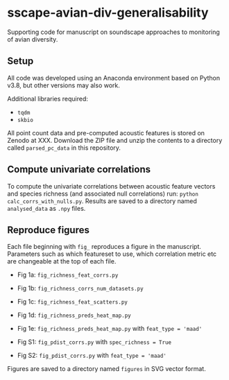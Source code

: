 # sscape-avian-div-generalisability

Supporting code for manuscript on soundscape approaches to monitoring of avian diversity.

## Setup

All code was developed using an Anaconda environment based on Python v3.8, but other versions may also work. 

Additional libraries required:
* ```tqdm```
* ```skbio```

All point count data and pre-computed acoustic features is stored on Zenodo at XXX. Download the ZIP file and unzip the contents to a directory called ```parsed_pc_data``` in this repository.

## Compute univariate correlations

To compute the univariate correlations between acoustic feature vectors and species richness (and associated null correlations) run: ```python calc_corrs_with_nulls.py```. Results are saved to a directory named ```analysed_data``` as ```.npy``` files.

## Reproduce figures

Each file beginning with ```fig_``` reproduces a figure in the manuscript. Parameters such as which featureset to use, which correlation metric etc are changeable at the top of each file.

* Fig 1a: ```fig_richness_feat_corrs.py```
* Fig 1b: ```fig_richness_corrs_num_datasets.py```
* Fig 1c: ```fig_richness_feat_scatters.py```
* Fig 1d: ```fig_richness_preds_heat_map.py```
* Fig 1e: ```fig_richness_preds_heat_map.py``` with ```feat_type = 'maad'```

* Fig S1: ```fig_pdist_corrs.py``` with ```spec_richness = True```
* Fig S2: ```fig_pdist_corrs.py``` with ```feat_type = 'maad'```

Figures are saved to a directory named ```figures``` in SVG vector format.
